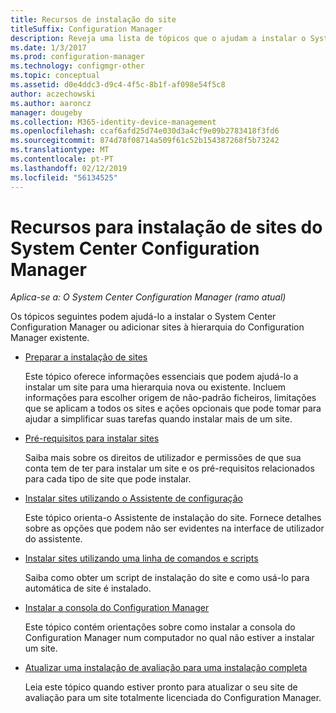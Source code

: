 ```yaml
---
title: Recursos de instalação do site
titleSuffix: Configuration Manager
description: Reveja uma lista de tópicos que o ajudam a instalar o System Center Configuration Manager ou adicionar sites à hierarquia.
ms.date: 1/3/2017
ms.prod: configuration-manager
ms.technology: configmgr-other
ms.topic: conceptual
ms.assetid: d0e4ddc3-d9c4-4f5c-8b1f-af098e54f5c8
author: aczechowski
ms.author: aaroncz
manager: dougeby
ms.collection: M365-identity-device-management
ms.openlocfilehash: ccaf6afd25d74e030d3a4cf9e09b2783418f3fd6
ms.sourcegitcommit: 874d78f08714a509f61c52b154387268f5b73242
ms.translationtype: MT
ms.contentlocale: pt-PT
ms.lasthandoff: 02/12/2019
ms.locfileid: "56134525"
---
```

# <a name="resources-for-installing-system-center-configuration-manager-sites"></a>Recursos para instalação de sites do System Center Configuration Manager

*Aplica-se a: O System Center Configuration Manager (ramo atual)*

Os tópicos seguintes podem ajudá-lo a instalar o System Center Configuration Manager ou adicionar sites à hierarquia do Configuration Manager existente.

- [Preparar a instalação de sites](prepare-to-install-sites.md)

  Este tópico oferece informações essenciais que podem ajudá-lo a instalar um site para uma hierarquia nova ou existente. Incluem informações para escolher origem de não-padrão ficheiros, limitações que se aplicam a todos os sites e ações opcionais que pode tomar para ajudar a simplificar suas tarefas quando instalar mais de um site.

- [Pré-requisitos para instalar sites](prerequisites-for-installing-sites.md)

  Saiba mais sobre os direitos de utilizador e permissões de que sua conta tem de ter para instalar um site e os pré-requisitos relacionados para cada tipo de site que pode instalar.

- [Instalar sites utilizando o Assistente de configuração](use-the-setup-wizard-to-install-sites.md)

  Este tópico orienta-o Assistente de instalação do site. Fornece detalhes sobre as opções que podem não ser evidentes na interface de utilizador do assistente.  

- [Instalar sites utilizando uma linha de comandos e scripts](use-a-command-line-to-install-sites.md)

  Saiba como obter um script de instalação do site e como usá-lo para automática de site é instalado.

- [Instalar a consola do Configuration Manager](install-consoles.md)

  Este tópico contém orientações sobre como instalar a consola do Configuration Manager num computador no qual não estiver a instalar um site.

- [Atualizar uma instalação de avaliação para uma instalação completa](upgrade-an-evaluation-install-to-a-full-install.md)

  Leia este tópico quando estiver pronto para atualizar o seu site de avaliação para um site totalmente licenciada do Configuration Manager.
